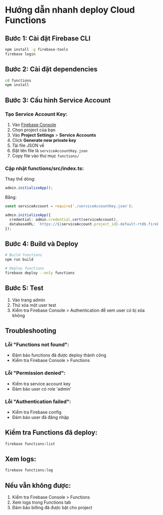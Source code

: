 # Hướng dẫn nhanh deploy Cloud Functions

## Bước 1: Cài đặt Firebase CLI
```bash
npm install -g firebase-tools
firebase login
```

## Bước 2: Cài đặt dependencies
```bash
cd functions
npm install
```

## Bước 3: Cấu hình Service Account

### Tạo Service Account Key:
1. Vào [Firebase Console](https://console.firebase.google.com/)
2. Chọn project của bạn
3. Vào **Project Settings** > **Service Accounts**
4. Click **Generate new private key**
5. Tải file JSON về
6. Đặt tên file là `serviceAccountKey.json`
7. Copy file vào thư mục `functions/`

### Cập nhật functions/src/index.ts:
Thay thế dòng:
```typescript
admin.initializeApp();
```

Bằng:
```typescript
const serviceAccount = require('./serviceAccountKey.json');

admin.initializeApp({
  credential: admin.credential.cert(serviceAccount),
  databaseURL: `https://${serviceAccount.project_id}-default-rtdb.firebaseio.com`
});
```

## Bước 4: Build và Deploy
```bash
# Build functions
npm run build

# Deploy functions
firebase deploy --only functions
```

## Bước 5: Test
1. Vào trang admin
2. Thử xóa một user test
3. Kiểm tra Firebase Console > Authentication để xem user có bị xóa không

## Troubleshooting

### Lỗi "Functions not found":
- Đảm bảo functions đã được deploy thành công
- Kiểm tra Firebase Console > Functions

### Lỗi "Permission denied":
- Kiểm tra service account key
- Đảm bảo user có role 'admin'

### Lỗi "Authentication failed":
- Kiểm tra Firebase config
- Đảm bảo user đã đăng nhập

## Kiểm tra Functions đã deploy:
```bash
firebase functions:list
```

## Xem logs:
```bash
firebase functions:log
```

## Nếu vẫn không được:
1. Kiểm tra Firebase Console > Functions
2. Xem logs trong Functions tab
3. Đảm bảo billing đã được bật cho project
